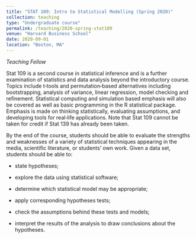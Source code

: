 ```yaml
---
title: "STAT 109: Intro to Statistical Modelling (Spring 2020)"
collection: teaching
type: "Undergraduate course"
permalink: /teaching/2020-spring-stat109
venue: "Harvard Business School"
date: 2020-09-01
location: "Boston, MA"
---
```


*Teaching Fellow*

Stat  109  is  a  second  course  in  statistical  inference  and  is  a  further  examination  of  statistics  and  data analysis  beyond  the  introductory  course.    Topics  include  t‐tools  and  permutation‐based  alternatives including bootstrapping, analysis of variance, linear regression, model checking and refinement. Statistical computing and simulation based emphasis will also be covered as well as basic programming in  the  R  statistical  package.  Emphasis  is  made  on  thinking  statistically,  evaluating  assumptions,  and developing tools for real‐life applications. Note that Stat 109 cannot be taken for credit if Stat 139 has already been taken.  
 
By the end of the course, students should be able to evaluate the strengths and weaknesses of a variety of statistical techniques appearing in the media, scientific literature, or students’ own work. Given a data set, students should be able to:

+ state hypotheses;

+ explore the data using statistical software; 

+ determine which statistical model may be appropriate;

+ apply corresponding hypotheses tests;

+ check the assumptions behind these tests and models;

+ interpret the results of the analysis to draw conclusions about the hypotheses.  
 
